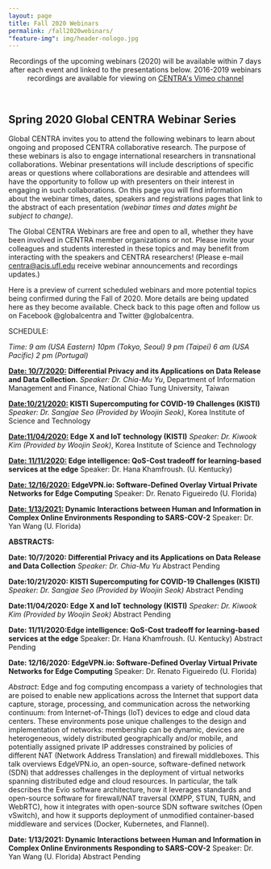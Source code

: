 ```yaml
---
layout: page
title: Fall 2020 Webinars
permalink: /fall2020webinars/
"feature-img": img/header-nologo.jpg
---
```

  
<p align="center">
Recordings of the upcoming webinars (2020) will be available within 7 days after each event and linked to the presentations below. 2016-2019 webinars recordings are available for viewing on <a href="https://goo.gl/nUjf6F" target="_blank">CENTRA's Vimeo channel</a>
</p>
<br>   
   
## Spring 2020 Global CENTRA Webinar Series

Global CENTRA invites you to attend the following webinars to learn about ongoing and proposed CENTRA collaborative research. The purpose of these webinars is also to engage international researchers in transnational collaborations. Webinar presentations will include descriptions of specific areas or questions where collaborations are desirable and attendees will have the opportunity to follow up with presenters on their interest in engaging in such collaborations. On this page you will find information about the webinar times, dates, speakers and registrations pages that link to the abstract of each presentation *(webinar times and dates might be subject to change)*. 

The Global CENTRA Webinars are free and open to all, whether they have been involved in CENTRA member organizations or not. Please invite your colleagues and students interested in these topics and may benefit from interacting with the speakers and CENTRA researchers! (Please e-mail centra@acis.ufl.edu receive webinar announcements and recordings updates.) 

Here is a preview of current scheduled webinars and more potential topics being confirmed during the Fall of 2020. More details are being updated here as they become available. Check back to this page often and follow us on Facebook @globalcentra and Twitter @globalcentra.

SCHEDULE:

_Time: 9 am (USA Eastern) 10pm (Tokyo, Seoul) 9 pm (Taipei) 6 am (USA Pacific) 2 pm (Portugal)_

**<ins>Date: 10/7/2020:</ins> Differential Privacy and its Applications on Data Release and Data Collection.**
_Speaker: Dr. Chia-Mu Yu_, Department of Information Management and Finance, National Chiao Tung University, Taiwan

**<ins>Date:10/21/2020:</ins> KISTI Supercomputing for COVID-19 Challenges (KISTI)**
_Speaker: Dr. Sangjae Seo (Provided by Woojin Seok)_, Korea Institute of Science and Technology

**<ins>Date:11/04/2020:</ins> Edge X and IoT technology (KISTI)**
_Speaker: Dr. Kiwook Kim (Provided by Woojin Seok)_, Korea Institute of Science and Technology

**<ins>Date: 11/11/2020:</ins> Edge intelligence: QoS-Cost tradeoff for learning-based services at the edge**
Speaker: Dr. Hana Khamfroush. (U. Kentucky)

**<ins>Date: 12/16/2020:</ins> EdgeVPN.io: Software-Defined Overlay Virtual Private Networks for Edge Computing** 
Speaker: Dr. Renato Figueiredo (U. Florida)

**<ins>Date: 1/13/2021:</ins> Dynamic Interactions between Human and Information in Complex Online Environments Responding to SARS-COV-2**
Speaker: Dr. Yan Wang (U. Florida)



**ABSTRACTS:**

**Date: 10/7/2020: Differential Privacy and its Applications on Data Release and Data Collection**
_Speaker: Dr. Chia-Mu Yu_ 
Abstract Pending

**Date:10/21/2020: KISTI Supercomputing for COVID-19 Challenges (KISTI)**
_Speaker: Dr. Sangjae Seo (Provided by Woojin Seok)_
Abstract Pending

**Date:11/04/2020: Edge X and IoT technology (KISTI)**
_Speaker: Dr. Kiwook Kim (Provided by Woojin Seok)_
Abstract Pending

**Date: 11/11/2020:Edge intelligence: QoS-Cost tradeoff for learning-based services at the edge**
Speaker: Dr. Hana Khamfroush. (U. Kentucky)
Abstract Pending

**Date: 12/16/2020: EdgeVPN.io: Software-Defined Overlay Virtual Private Networks for Edge Computing** 
Speaker: Dr. Renato Figueiredo (U. Florida)


_Abstract_: Edge and fog computing encompass a variety of technologies that are poised to enable new applications across the Internet that support data capture, storage, processing, and communication across the networking continuum: from Internet-of-Things (IoT) devices to edge and cloud data centers. These environments pose unique challenges to the design and implementation of networks: membership can be dynamic, devices are heterogeneous, widely distributed geographically and/or mobile, and potentially assigned private IP addresses constrained by policies of different NAT (Network Address Translation) and firewall middleboxes. This talk overviews EdgeVPN.io, an open-source, software-defined network (SDN) that addresses challenges in the deployment of virtual networks spanning distributed edge and cloud resources. In particular, the talk describes the Evio software architecture, how it leverages standards and open-source software for firewall/NAT traversal (XMPP, STUN, TURN, and WebRTC), how it integrates with open-source SDN software switches (Open vSwitch), and how it supports deployment of unmodified container-based middleware and services (Docker, Kubernetes, and Flannel).  

**Date: 1/13/2021:</ins> Dynamic Interactions between Human and Information in Complex Online Environments Responding to SARS-COV-2**
Speaker: Dr. Yan Wang (U. Florida)
Abstract Pending







  
  
  





